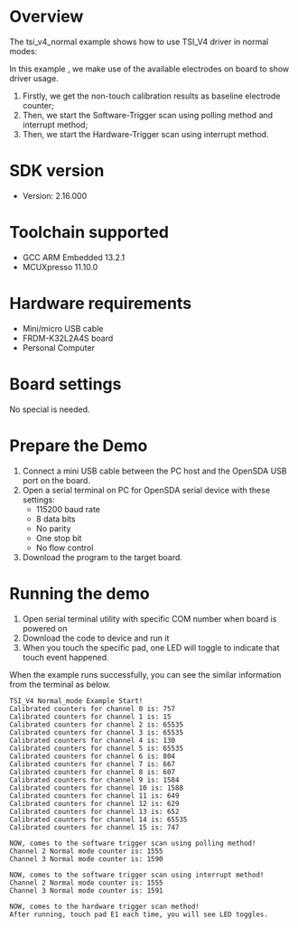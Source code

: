 Overview
========
The tsi_v4_normal example shows how to use TSI_V4 driver in normal modes:

In this example , we make use of the available electrodes on board to show driver usage.
1. Firstly, we get the non-touch calibration results as baseline electrode counter;
2. Then, we start the Software-Trigger scan using polling method and interrupt method;
3. Then, we start the Hardware-Trigger scan using interrupt method.


SDK version
===========
- Version: 2.16.000

Toolchain supported
===================
- GCC ARM Embedded  13.2.1
- MCUXpresso  11.10.0

Hardware requirements
=====================
- Mini/micro USB cable
- FRDM-K32L2A4S board
- Personal Computer

Board settings
==============
No special is needed.

Prepare the Demo
================
1.  Connect a mini USB cable between the PC host and the OpenSDA USB port on the board.
2.  Open a serial terminal on PC for OpenSDA serial device with these settings:
    - 115200 baud rate
    - 8 data bits
    - No parity
    - One stop bit
    - No flow control
3.  Download the program to the target board.

Running the demo
================
1. Open serial terminal utility with specific COM number when board is powered on
2. Download the code to device and run it
3. When you touch the specific pad, one LED will toggle to indicate that touch event happened.

When the example runs successfully, you can see the similar information from the terminal as below.

~~~~~~~~~~~~~~~~~~~~~~~~~~~~~~~~~~~~~~~~~~~~~~~~~~~~~~~~~~~~~~
TSI_V4 Normal_mode Example Start!
Calibrated counters for channel 0 is: 757
Calibrated counters for channel 1 is: 15
Calibrated counters for channel 2 is: 65535
Calibrated counters for channel 3 is: 65535
Calibrated counters for channel 4 is: 130
Calibrated counters for channel 5 is: 65535
Calibrated counters for channel 6 is: 804
Calibrated counters for channel 7 is: 667
Calibrated counters for channel 8 is: 607
Calibrated counters for channel 9 is: 1584
Calibrated counters for channel 10 is: 1588
Calibrated counters for channel 11 is: 649
Calibrated counters for channel 12 is: 629
Calibrated counters for channel 13 is: 652
Calibrated counters for channel 14 is: 65535
Calibrated counters for channel 15 is: 747

NOW, comes to the software trigger scan using polling method!
Channel 2 Normal mode counter is: 1555 
Channel 3 Normal mode counter is: 1590 

NOW, comes to the software trigger scan using interrupt method!
Channel 2 Normal mode counter is: 1555 
Channel 3 Normal mode counter is: 1591 

NOW, comes to the hardware trigger scan method!
After running, touch pad E1 each time, you will see LED toggles.
~~~~~~~~~~~~~~~~~~~~~~~~~~~~~~~~~~~~~~~~~~~~~~~~~~~~~~~~~~~~~~~

